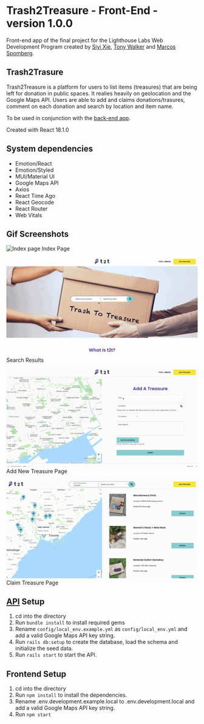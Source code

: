 # Trash2Treasure - Front-End - version 1.0.0

Front-end app of the final project for the Lighthouse Labs Web Development Program created by [Siyi Xie](https://github.com/isissi), [Tony Walker](https://github.com/TonyWalker101) and [Marcos Spomberg](https://github.com/spomberg).

## Trash2Trasure
Trash2Treasure is a platform for users to list items (treasures) that are being left for donation in public spaces. It realies heavily on geolocation and the Google Maps API. Users are able to add and claims donations/trasures, comment on each donation and search by location and item name.

To be used in conjunction with the [back-end app](https://github.com/TonyWalker101/trash2treasure-api).

Created with React 18.1.0

## System dependencies
- Emotion/React
- Emotion/Styled
- MUI/Material UI
- Google Maps API
- Axios
- React Time Ago
- React Geocode
- React Router
- Web Vitals

## Gif Screenshots
![Index page](https://github.com/TonyWalker101/trash2treasure/blob/master/public/images/index.gif?raw=true "Index page")
Index Page

![Search results](https://github.com/TonyWalker101/trash2treasure/blob/master/public/images/sesarch.gif?raw=true "Search results")
Search Results

![Donation page](https://github.com/TonyWalker101/trash2treasure/blob/master/public/images/add-new.gif?raw=true "Donation page")
Add New Treasure Page

![Claim donation page](https://github.com/TonyWalker101/trash2treasure/blob/master/public/images/claim.gif?raw=true "Claim donation page")
Claim Treasure Page


## [API](https://github.com/TonyWalker101/trash2treasure-api) Setup
1. cd into the directory 
2. Run `bundle install` to install required gems
3. Rename `config/local_env.example.yml` as `config/local_env.yml` and add a valid Google Maps API key string.
4. Run `rails db:setup` to create the database, load the schema and initialize the seed data.
5. Run `rails start` to start the API.

## Frontend Setup
1. cd into the directory 
2. Run `npm install` to install the dependencies.
3. Rename .env.development.example.local to .env.development.local and add a valid Google Maps API key string.
4. Run `npm start`
